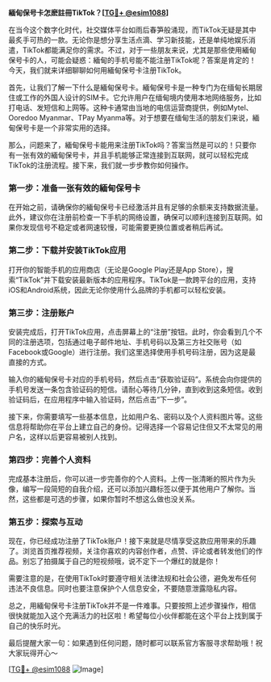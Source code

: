 **緬甸保号卡怎麽註冊TikTok？[[TG💪+ @esim1088](https://t.me/s/esim1088)]**

在当今这个数字化时代，社交媒体平台如雨后春笋般涌现，而TikTok无疑是其中最炙手可热的一款。无论你是想分享生活点滴、学习新技能，还是单纯地娱乐消遣，TikTok都能满足你的需求。不过，对于一些朋友来说，尤其是那些使用緬甸保号卡的人，可能会疑惑：緬甸的手机号能不能注册TikTok呢？答案是肯定的！今天，我们就来详细聊聊如何用緬甸保号卡注册TikTok。

首先，让我们了解一下什么是緬甸保号卡。緬甸保号卡是一种专门为在缅甸长期居住或工作的外国人设计的SIM卡。它允许用户在缅甸境内使用本地网络服务，比如打电话、发短信和上网等。这种卡通常由当地的电信运营商提供，例如Mytel、Ooredoo Myanmar、TPay Myanma等。对于想要在缅甸生活的朋友们来说，緬甸保号卡是一个非常实用的选择。

那么，问题来了，緬甸保号卡能用来注册TikTok吗？答案当然是可以的！只要你有一张有效的緬甸保号卡，并且手机能够正常连接到互联网，就可以轻松完成TikTok的注册流程。接下来，我们就一步步教你如何操作。

### 第一步：准备一张有效的緬甸保号卡

在开始之前，请确保你的緬甸保号卡已经激活并且有足够的余额来支持数据流量。此外，建议你在注册前检查一下手机的网络设置，确保可以顺利连接到互联网。如果你发现信号不稳定或者网速较慢，可能需要更换位置或者稍后再试。

### 第二步：下载并安装TikTok应用

打开你的智能手机的应用商店（无论是Google Play还是App Store），搜索“TikTok”并下载安装最新版本的应用程序。TikTok是一款跨平台的应用，支持iOS和Android系统，因此无论你使用什么品牌的手机都可以轻松安装。

### 第三步：注册账户

安装完成后，打开TikTok应用，点击屏幕上的“注册”按钮。此时，你会看到几个不同的注册选项，包括通过电子邮件地址、手机号码以及第三方社交账号（如Facebook或Google）进行注册。我们这里选择使用手机号码注册，因为这是最直接的方式。

输入你的緬甸保号卡对应的手机号码，然后点击“获取验证码”。系统会向你提供的手机号发送一条包含验证码的短信。请耐心等待几分钟，直到收到这条短信。收到验证码后，在应用程序中输入验证码，然后点击“下一步”。

接下来，你需要填写一些基本信息，比如用户名、密码以及个人资料图片等。这些信息将帮助你在平台上建立自己的身份。记得选择一个容易记住但又不太常见的用户名，这样以后更容易被别人找到。

### 第四步：完善个人资料

完成基本注册后，你可以进一步完善你的个人资料。上传一张清晰的照片作为头像，编写一段简短的自我介绍，还可以添加兴趣标签以便于其他用户了解你。当然，这些都是可选的步骤，如果你暂时不想这么做也没关系。

### 第五步：探索与互动

现在，你已经成功注册了TikTok账户！接下来就是尽情享受这款应用带来的乐趣了。浏览首页推荐视频，关注你喜欢的内容创作者，点赞、评论或者转发他们的作品。别忘了拍摄属于自己的短视频哦，说不定下一个爆红的就是你！

需要注意的是，在使用TikTok时要遵守相关法律法规和社会公德，避免发布任何违法不良信息。同时也要注意保护个人信息安全，不要随意泄露隐私内容。

总之，用緬甸保号卡注册TikTok并不是一件难事。只要按照上述步骤操作，相信很快就能加入这个充满活力的社区啦！希望每位小伙伴都能在这个平台上找到属于自己的快乐时光。

最后提醒大家一句：如果遇到任何问题，随时都可以联系官方客服寻求帮助哦！祝大家玩得开心～

[[TG💪+ @esim1088](https://t.me/s/esim1088) ![Image](https://i.postimg.cc/4NQfJmqS/Snipaste-2025-05-13-00-14-12.png)]